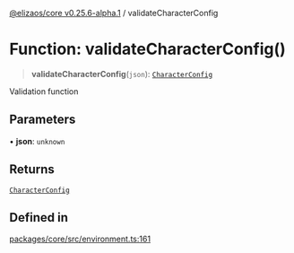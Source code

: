 [@elizaos/core v0.25.6-alpha.1](../index.md) / validateCharacterConfig

# Function: validateCharacterConfig()

> **validateCharacterConfig**(`json`): [`CharacterConfig`](../type-aliases/CharacterConfig.md)

Validation function

## Parameters

• **json**: `unknown`

## Returns

[`CharacterConfig`](../type-aliases/CharacterConfig.md)

## Defined in

[packages/core/src/environment.ts:161](https://github.com/divine-comedian/eliza/blob/main/packages/core/src/environment.ts#L161)
